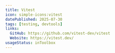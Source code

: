 ```yaml
---
title: Vitest
icon: simple-icons:vitest
datePublished: 2025-07-30
tags: [testing, devtools]
links:
  GitHub: https://github.com/vitest-dev/vitest
  Website: https://vitest.dev/
usageStatus: inToolbox
---
```

